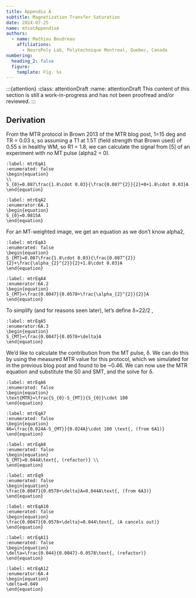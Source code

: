 ```yaml
---
title: Appendix A
subtitle: Magnetization Transfer Saturation
date: 2024-07-25
name: mtsatAppendixA
authors:
  - name: Mathieu Boudreau
    affiliations:
      - NeuroPoly Lab, Polytechnique Montreal, Quebec, Canada
numbering:
  heading_2: false
  figure:
    template: Fig. %s
---
```


:::{attention}
:class: attentionDraft
:name: attentionDraft
This content of this section is still a work-in-progress and has not been proofread and/or reviewed.
:::

## Derivation

From the MTR protocol in Brown 2013 of the MTR blog post, 1=15 deg and TR = 0.03 s, so assuming a T1 at 1.5T (field strength that Brown used) of 0.55 s in healthy WM, so R1 = 1.8, we can calculate the signal from [5] of an experiment with no MT pulse (alpha2 = 0).



```{math}
:label: mtrEqA1
:enumerated: false
\begin{equation}
\\
S_{0}=0.087\frac{1.8\cdot 0.03}{\frac{0.087^{2}}{2}+0+1.8\cdot 0.03}A
\end{equation}
```


```{math}
:label: mtrEqA2
:enumerator:6A.1
\begin{equation}
S_{0}=0.0815A
\end{equation}
```


For an MT-weighted image, we get an equation as we don’t know alpha2,

```{math}
:label: mtrEqA3
:enumerated: false
\begin{equation}
S_{MT}=0.087\frac{1.8\cdot 0.03}{\frac{0.087^{2}}{2}+\frac{\alpha_{2}^{2}}{2}+1.8\cdot 0.03}A
\end{equation}
```

```{math}
:label: mtrEqA4
:enumerator:6A.2
\begin{equation}
S_{MT}=\frac{0.0047}{0.0578+\frac{\alpha_{2}^{2}}{2}}A 
\end{equation}
```


To simplify (and for reasons seen later), let’s define  δ=22/2 ,



```{math}
:label: mtrEqA5
:enumerator:6A.3
\begin{equation}
S_{MT}=\frac{0.0047}{0.0578+\delta}A 
\end{equation}
```


We’d like to calculate the contribution from the MT pulse, δ. We can do this by using the measured MTR value for this protocol, which we simulated for in the previous blog post and found to be ~0.46. We can now use the MTR equation and substitute the S0 and SMT, and the solve for δ.

```{math}
:label: mtrEqA6
:enumerated: false
\begin{equation}
\text{MTR}=\frac{S_{0}-S_{MT}}{S_{0}}\cdot 100
\end{equation}
```

```{math}
:label: mtrEqA7
:enumerated: false
\begin{equation}
46=\frac{0.024A-S_{MT}}{0.024A}\cdot 100 \text{, (from 6A1)}
\end{equation}
```
```{math}
:label: mtrEqA8
:enumerated: false
\begin{equation}
S_{MT}=0.044A\text{, (refactor)} \\
\end{equation}
```
```{math}
:label: mtrEq9
:enumerated: false
\begin{equation}
\frac{0.0047}{0.0578+\delta}A=0.044A\text{, (from 6A3)}
\end{equation}
```
```{math}
:label: mtrEqA10
:enumerated: false
\begin{equation}
\frac{0.0047}{0.0578+\delta}=0.044\text{, (A cancels out)}
\end{equation}
```
```{math}
:label: mtrEqA11
:enumerated: false
\begin{equation}
\delta=\frac{0.044}{0.0047}-0.0578\text{, (refactor)}
\end{equation}
```
```{math}
:label: mtrEqA12
:enumerator:6A.4
\begin{equation}
\delta=0.049
\end{equation}
```
